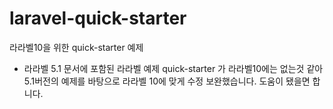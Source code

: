 # laravel-quick-starter
라라벨10을 위한 quick-starter 예제

* 라라벨 5.1 문서에 포함된 라라벨 예제 quick-starter 가 라라벨10에는 없는것 같아 5.1버전의 예제를 바탕으로 라라벨 10에 맞게 수정 보완했습니다.
도움이 됐을면 합니다.
